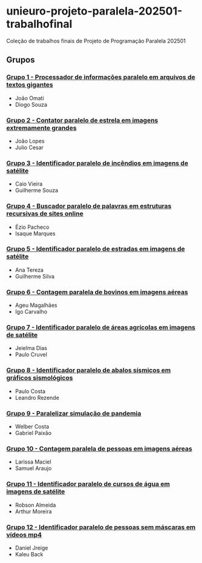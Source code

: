 # unieuro-projeto-paralela-202501-trabalhofinal
Coleção de trabalhos finais de Projeto de Programação Paralela 202501

## Grupos

### [Grupo 1 - Processador de informações paralelo em arquivos de textos gigantes](https://github.com/joao-omati/projetobolsafamilia)
* João Omati
* Diogo Souza

### [Grupo 2 - Contator paralelo de estrela em imagens extremamente grandes](https://github.com/joaolopes45/projetointegradorMPI.git)
* João Lopes
* Julio Cesar

### [Grupo 3 - Identificador paralelo de incêndios em imagens de satélite](https://github.com/cvieiraa/Identificador-paralelo-de-inc-ndios-em-imagens-de-sat-lite?tab=readme-ov-file#identificador-paralelo-de-inc-ndios-em-imagens-de-sat-lite)
* Caio Vieira
* Guilherme Souza

### [Grupo 4 - Buscador paralelo de palavras em estruturas recursivas de sites online](https://github.com/EzioPP/Crawler)
* Ézio Pacheco
* Isaque Marques

### [Grupo 5 - Identificador paralelo de estradas em imagens de satélite](https://github.com/Guixaadrez1/Projeto_ProgParalela2)
* Ana Tereza
* Guilherme Silva

### [Grupo 6 - Contagem paralela de bovinos em imagens aéreas](https://github.com/Ageubr/Contagem-de-bovinos-em-imagens-aereas?tab=readme-ov-file)
* Ageu Magalhães
* Igo Carvalho

### [Grupo 7 - Identificador paralelo de áreas agrícolas em imagens de satélite](https://github.com/opatilo-cruvel/Identificador-de-areas-agricolas-em-imagens-de-satelites)
* Jeielma Dias
* Paulo Cruvel

### [Grupo 8 - Identificador paralelo de abalos sísmicos em gráficos sismológicos](https://github.com/Paul0UX/Sism-grafo_Identificador_IA)
* Paulo Costa
* Leandro Rezende

### [Grupo 9 - Paralelizar simulação de pandemia](https://github.com/Welberrr/Academic_SimuladorPandemiaParalela.git)
* Welber Costa
* Gabriel Paixão

### [Grupo 10 - Contagem paralela de pessoas em imagens aéreas](https://github.com/larissamacb/Paralelismo-em-Contador-de-Multidoes)
* Larissa Maciel
* Samuel Araujo

### [Grupo 11 - Identificador paralelo de cursos de água em imagens de satélite](https://github.com/arthurmpaiva/identificador-de-rios-em-imagens-aereas)
* Robson Almeida
* Arthur Moreira

### [Grupo 12 - Identificador paralelo de pessoas sem máscaras em vídeos mp4](https://github.com/Dj157/sem_mascara)
* Daniel Jreige
* Kaleu Back
